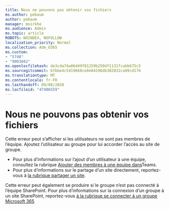```yaml
---
title: Nous ne pouvons pas obtenir vos fichiers
ms.author: pebaum
author: pebaum
manager: mnirkhe
ms.audience: Admin
ms.topic: article
ROBOTS: NOINDEX, NOFOLLOW
localization_priority: Normal
ms.collection: Adm_O365
ms.custom:
- "5748"
- "9003042"
ms.openlocfilehash: de3cda74a06d49f81259b2594f1131fcabb675c5
ms.sourcegitcommit: b7bbe4c5419668ce8e84196db382032ca09cd176
ms.translationtype: MT
ms.contentlocale: fr-FR
ms.lasthandoff: 09/08/2020
ms.locfileid: "47406559"
---
```

# <a name="we-cant-get-your-files"></a>Nous ne pouvons pas obtenir vos fichiers

Cette erreur peut s’afficher si les utilisateurs ne sont pas membres de l’équipe. Ajoutez l’utilisateur au groupe pour lui accorder l’accès au site de groupe.

- Pour plus d’informations sur l’ajout d’un utilisateur à une équipe, consultez la rubrique [Ajouter des membres à une équipe dans](https://support.office.com/article/add-people-to-a-team-aff2249d-b456-4bc3-81e7-52327b6b38e9)Teams.
- Pour plus d’informations sur le partage d’un site directement, reportez-vous à [la rubrique partager un site](https://support.office.com/article/Share-a-site-958771A8-D041-4EB8-B51C-AFEA2EAE3658).

Cette erreur peut également se produire si le groupe n’est pas connecté à l’équipe SharePoint. Pour plus d’informations sur la connexion d’un groupe à un site SharePoint, reportez-vous [à la rubrique se connecter à un groupe Microsoft 365](https://docs.microsoft.com/sharepoint/dev/transform/modernize-connect-to-office365-group)